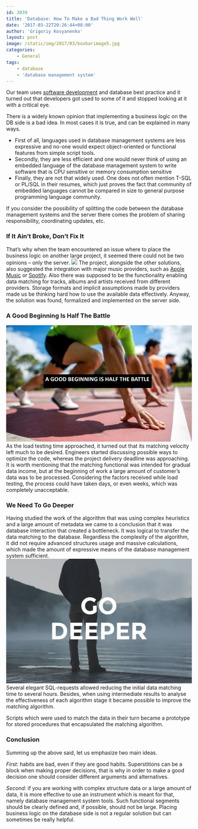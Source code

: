 ```yaml
---
id: 2039
title: 'Database: How To Make a Bad Thing Work Well'
date: '2017-03-22T20:26:44+08:00'
author: 'Grigoriy Kosyanenko'
layout: post
image: /static/img/2017/03/boxbarimage5.jpg
categories:
    - General
tags:
    - database
    - 'database management system'
---
```


Our team uses [software development](https://www.issart.com) and database best practice and it turned out that developers got used to some of it and stopped looking at it with a critical eye.

There is a widely known opinion that implementing a business logic on the DB side is a bad idea. In most cases it is true, and can be explained in many ways.

- First of all, languages used in database management systems are less expressive and no-one would expect object-oriented or functional features from simple script tools.
- Secondly, they are less efficient and one would never think of using an embedded language of the database management system to write software that is CPU sensitive or memory consumption sensitive
- Finally, they are not that widely used. One does not often mention T-SQL or PL/SQL in their resumes, which just proves the fact that community of embedded languages cannot be compared in size to general purpose programming language community.

If you consider the possibility of splitting the code between the database management systems and the server there comes the problem of sharing responsibility, coordinating updates, etc.

### If It Ain’t Broke, Don’t Fix It

That’s why when the team encountered an issue where to place the business logic on another large project, it seemed there could not be two opinions – only the server.
![](/static/img/2017/03/Do-Not-Fix.png)
The project, alongside the other solutions, also suggested the integration with major music providers, such as [Apple Music](http://www.apple.com/music/) or [Spotify](https://www.spotify.com/int/why-not-available/). Also there was supposed to be the functionality enabling data matching for tracks, albums and artists received from different providers. Storage formats and implicit assumptions made by providers made us be thinking hard how to use the available data effectively. Anyway, the solution was found, formalized and implemented on the server side.

### A Good Beginning Is Half The Battle

![](/static/img/2017/03/Dia05.jpg)
As the load testing time approached, it turned out that its matching velocity left much to be desired. Engineers started discussing possible ways to optimize the code, whereas the project delivery deadline was approaching. It is worth mentioning that the matching functional was intended for gradual data income, but at the beginning of work a large amount of customer’s data was to be processed. Considering the factors received while load testing, the process could have taken days, or even weeks, which was completely unacceptable.

### We Need To Go Deeper

Having studied the work of the algorithm that was using complex heuristics and a large amount of metadata we came to a conclusion that it was database interaction that created a bottleneck. It was logical to transfer the data matching to the database. Regardless the complexity of the algorithm, it did not require advanced structures usage and massive calculations, which made the amount of expressive means of the database management system sufficient.
![](/static/img/2017/03/godeeper.jpg)
Several elegant SQL-requests allowed reducing the initial data matching time to several hours. Besides, when using intermediate results to analyse the effectiveness of each algorithm stage it became possible to improve the matching algorithm.

Scripts which were used to match the data in their turn became a prototype for stored procedures that encapsulated the matching algorithm.

### Conclusion

Summing up the above said, let us emphasize two main ideas.

*First:* habits are bad, even if they are good habits. Superstitions can be a block when making proper decisions, that is why in order to make a good decision one should consider different arguments and alternatives.

*Second:* if you are working with complex structure data or a large amount of data, it is more effective to use an instrument which is meant for that, namely database management system tools. Such functional segments should be clearly defined and, if possible, should not be large. Placing business logic on the database side is not a regular solution but can sometimes be really helpful.